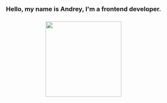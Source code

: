 <h3 align="center">Hello, my name is Andrey, I'm a frontend developer.</h3>

###

<div align="center">
  <img height="200" src="https://i.pinimg.com/originals/69/b2/88/69b28856241ddc9ee1b856faea64db05.gif"  />
</div>

###
